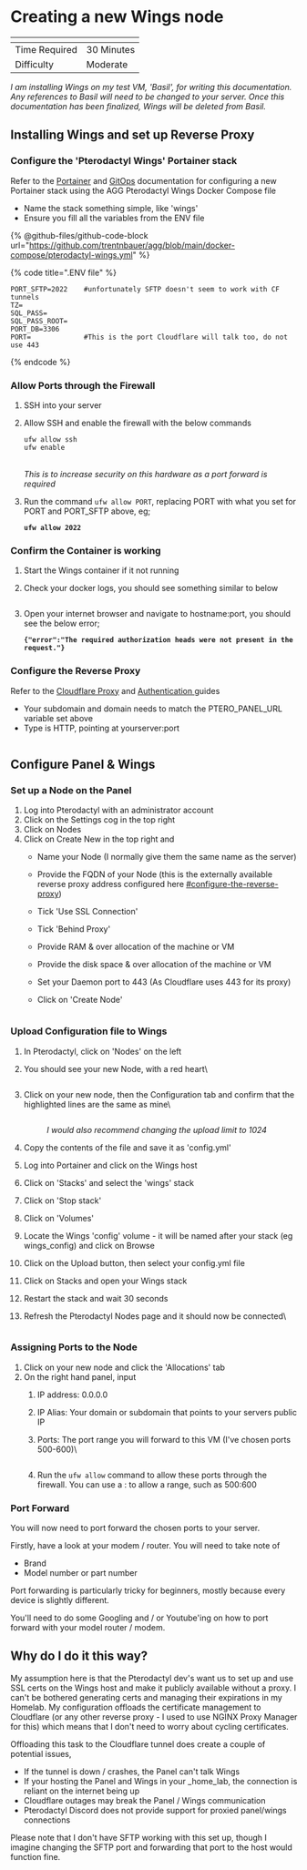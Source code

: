 # Creating a new Wings node

<table data-view="cards"><thead><tr><th></th><th></th></tr></thead><tbody><tr><td>Time Required</td><td>30 Minutes</td></tr><tr><td>Difficulty</td><td>Moderate</td></tr></tbody></table>

_I am installing Wings on my test VM, 'Basil', for writing this documentation. Any references to Basil will need to be changed to your server. Once this documentation has been finalized, Wings will be deleted from Basil._

## Installing Wings and set up Reverse Proxy

### Configure the 'Pterodactyl Wings' Portainer stack

Refer to the [Portainer](broken-reference) and [GitOps](broken-reference) documentation for configuring a new Portainer stack using the AGG Pterodactyl Wings Docker Compose file

* Name the stack something simple, like 'wings'
* Ensure you fill all the variables from the ENV file

{% @github-files/github-code-block url="https://github.com/trentnbauer/agg/blob/main/docker-compose/pterodactyl-wings.yml" %}

{% code title=".ENV file" %}
```editorconfig
PORT_SFTP=2022    #unfortunately SFTP doesn't seem to work with CF tunnels
TZ=
SQL_PASS=
SQL_PASS_ROOT=
PORT_DB=3306
PORT=             #This is the port Cloudflare will talk too, do not use 443
```
{% endcode %}

### Allow Ports through the Firewall

1. SSH into your server
2.  Allow SSH and enable the firewall with the below commands

    ```
    ufw allow ssh
    ufw enable
    ```

    \
    _This is to increase security on this hardware as a port forward is required_
3.  Run the command `ufw allow PORT`, replacing PORT with what you set for PORT and PORT\_SFTP above, eg;

    <pre class="language-sh"><code class="lang-sh"><strong>ufw allow 2022
    </strong></code></pre>

### Confirm the Container is working

1. Start the Wings container if it not running
2.  Check your docker logs, you should see something similar to below

    <figure><img src="../../.gitbook/assets/image (53).png" alt=""><figcaption></figcaption></figure>
3.  Open your internet browser and navigate to hostname:port, you should see the below error;

    <pre><code><strong>{"error":"The required authorization heads were not present in the request."}
    </strong></code></pre>

### Configure the Reverse Proxy

Refer to the [Cloudflare Proxy](../cloudflare/tunnel/create-a-proxy-public-hostname.md) and [Authentication ](broken-reference)guides

* Your subdomain and domain needs to match the PTERO\_PANEL\_URL variable set above
* Type is HTTP, pointing at yourserver:port

<figure><img src="../../.gitbook/assets/image.png" alt=""><figcaption></figcaption></figure>

## Configure Panel & Wings

### Set up a Node on the Panel

1. Log into Pterodactyl with an administrator account
2. Click on the Settings cog in the top right
3. Click on Nodes
4. Click on Create New in the top right and
   * Name your Node (I normally give them the same name as the server)
   * Provide the FQDN of your Node (this is the externally available reverse proxy address configured here [#configure-the-reverse-proxy](creating-a-new-wings-node.md#configure-the-reverse-proxy "mention"))
   * Tick 'Use SSL Connection'
   * Tick 'Behind Proxy'
   * Provide RAM & over allocation of the machine or VM
   * Provide the disk space & over allocation of the machine or VM
   * Set your Daemon port to 443 (As Cloudflare uses 443 for its proxy)
   *   Click on 'Create Node'

       <figure><img src="../../.gitbook/assets/image (6).png" alt=""><figcaption></figcaption></figure>

### Upload Configuration file to Wings

1. In Pterodactyl, click on 'Nodes' on the left
2.  You should see your new Node, with a red heart\


    <figure><img src="../../.gitbook/assets/image (40).png" alt=""><figcaption></figcaption></figure>
3.  Click on your new node, then the Configuration tab and confirm that the highlighted lines are the same as mine\


    <figure><img src="../../.gitbook/assets/image (42).png" alt=""><figcaption><p><em>I would also recommend changing the upload limit to 1024</em></p></figcaption></figure>
4. Copy the contents of the file and save it as 'config.yml'
5. Log into Portainer and click on the Wings host
6. Click on 'Stacks' and select the 'wings' stack
7. Click on 'Stop stack'
8. Click on 'Volumes'
9. Locate the Wings 'config' volume - it will be named after your stack (eg wings\_config) and click on Browse
10. Click on the Upload button, then select your config.yml file
11. Click on Stacks and open your Wings stack
12. Restart the stack and wait 30 seconds
13. Refresh the Pterodactyl Nodes page and it should now be connected\


    <figure><img src="../../.gitbook/assets/image (35).png" alt=""><figcaption></figcaption></figure>

### Assigning Ports to the Node

1. Click on your new node and click the 'Allocations' tab
2. On the right hand panel, input
   1. IP address: 0.0.0.0
   2. IP Alias: Your domain or subdomain that points to your servers public IP
   3.  Ports: The port range you will forward to this VM (I've chosen ports 500-600)\


       <figure><img src="../../.gitbook/assets/image (12).png" alt=""><figcaption></figcaption></figure>
   4. Run the `ufw allow` command to allow these ports through the firewall. You can use a : to allow a range, such as 500:600

### Port Forward

You will now need to port forward the chosen ports to your server.

Firstly, have a look at your modem / router. You will need to take note of

* Brand
* Model number or part number

Port forwarding is particularly tricky for beginners, mostly because every device is slightly different.

You'll need to do some Googling and / or Youtube'ing on how to port forward with your model router / modem.



## Why do I do it this way?

My assumption here is that the Pterodactyl dev's want us to set up and use SSL certs on the Wings host and make it publicly available without a proxy. I can't be bothered generating certs and managing their expirations in my Homelab. My configuration offloads the certificate management to Cloudflare (or any other reverse proxy - I used to use NGINX Proxy Manager for this) which means that I don't need to worry about cycling certificates.

Offloading this task to the Cloudflare tunnel does create a couple of potential issues,

* If the tunnel is down / crashes, the Panel can't talk Wings
* If your hosting the Panel and Wings in your _home_lab, the connection is reliant on the internet being up
* Cloudflare outages may break the Panel / Wings communication
* Pterodactyl Discord does not provide support for proxied panel/wings connections

Please note that I don't have SFTP working with this set up, though I imagine changing the SFTP port and forwarding that port to the host would function fine.
